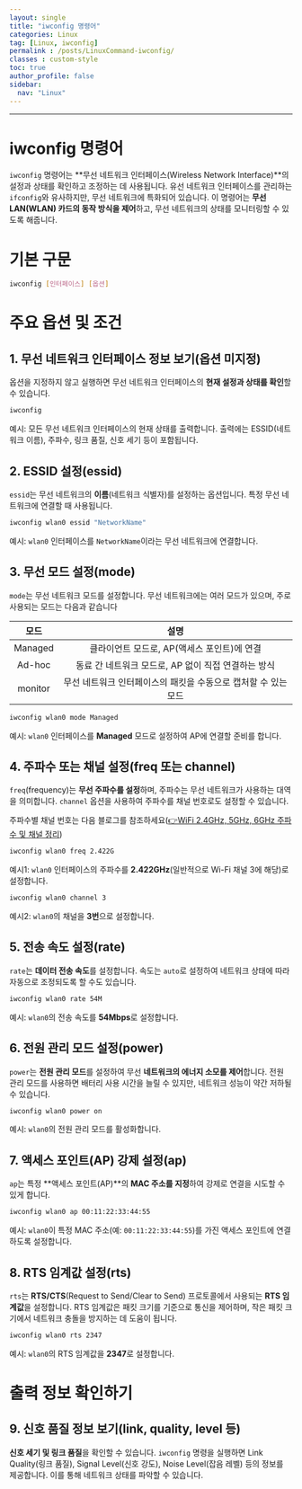 ```yaml
---
layout: single
title: "iwconfig 명령어"
categories: Linux
tag: [Linux, iwconfig]
permalink : /posts/LinuxCommand-iwconfig/
classes : custom-style
toc: true
author_profile: false
sidebar:
  nav: "Linux"
---
```


<hr>

# iwconfig 명령어

`iwconfig` 명령어는 **무선 네트워크 인터페이스(Wireless Network Interface)**의 설정과 상태를 확인하고 조정하는 데 사용됩니다. 유선 네트워크 인터페이스를 관리하는 `ifconfig`와 유사하지만, 무선 네트워크에 특화되어 있습니다. 이 명령어는 **무선 LAN(WLAN) 카드의 동작 방식을 제어**하고, 무선 네트워크의 상태를 모니터링할 수 있도록 해줍니다.

# 기본 구문

```bash
iwconfig [인터페이스] [옵션]
```

# 주요 옵션 및 조건

## 1. 무선 네트워크 인터페이스 정보 보기(옵션 미지정)

옵션을 지정하지 않고 실행하면 무선 네트워크 인터페이스의 **현재 설정과 상태를 확인**할 수 있습니다.

```bash
iwconfig 
```

예시: 모든 무선 네트워크 인터페이스의 현재 상태를 출력합니다. 출력에는 ESSID(네트워크 이름), 주파수, 링크 품질, 신호 세기 등이 포함됩니다.

## 2. ESSID 설정(essid)

`essid`는 무선 네트워크의 **이름**(네트워크 식별자)를 설정하는 옵션입니다. 특정 무선 네트워크에 연결할 때 사용됩니다.

```bash
iwconfig wlan0 essid "NetworkName"
```

예시: `wlan0` 인터페이스를 `NetworkName`이라는 무선 네트워크에 연결합니다.

## 3. 무선 모드 설정(mode)

`mode`는 무선 네트워크 모드를 설정합니다. 무선 네트워크에는 여러 모드가 있으며, 주로 사용되는 모드는 다음과 같습니다

|모드|설명|
|:--:|:--:|
|Managed| 클라이언트 모드로, AP(액세스 포인트)에 연결|
|Ad-hoc| 동료 간 네트워크 모드로, AP 없이 직접 연결하는 방식|
|monitor|무선 네트워크 인터페이스의 패킷을 수동으로 캡처할 수 있는 모드|

```bash
iwconfig wlan0 mode Managed
```

예시: `wlan0` 인터페이스를 <b>Managed</b> 모드로 설정하여 AP에 연결할 준비를 합니다.

## 4. 주파수 또는 채널 설정(freq 또는 channel)

`freq`(frequency)는 **무선 주파수를 설정**하며, 주파수는 무선 네트워크가 사용하는 대역을 의미합니다. `channel` 옵션을 사용하여 주파수를 채널 번호로도 설정할 수 있습니다.

주파수별 채널 번호는 다음 블로그를 참조하세요([👉WiFi 2.4GHz, 5GHz, 6GHz 주파수 및 채널 정리](https://tellmereview.tistory.com/39))

```bash
iwconfig wlan0 freq 2.422G
```

예시1: `wlan0` 인터페이스의 주파수를 <b>2.422GHz</b>(일반적으로 Wi-Fi 채널 3에 해당)로 설정합니다.

```bash
iwconfig wlan0 channel 3
```

예시2: `wlan0`의 채널을 <b>3번</b>으로 설정합니다.

## 5. 전송 속도 설정(rate)

`rate`는 **데이터 전송 속도**를 설정합니다. 속도는 `auto`로 설정하여 네트워크 상태에 따라 자동으로 조정되도록 할 수도 있습니다.

```bash
iwconfig wlan0 rate 54M
```

예시: `wlan0`의 전송 속도를 <b>54Mbps</b>로 설정합니다.

## 6. 전원 관리 모드 설정(power)

`power`는 **전원 관리 모드**를 설정하여 무선 <b>네트워크의 에너지 소모를 제어</b>합니다. 전원 관리 모드를 사용하면 배터리 사용 시간을 늘릴 수 있지만, 네트워크 성능이 약간 저하될 수 있습니다.

```bash
iwconfig wlan0 power on
```

예시: `wlan0`의 전원 관리 모드를 활성화합니다.

## 7. 액세스 포인트(AP) 강제 설정(ap)

`ap`는 특정 **액세스 포인트(AP)**의 <b>MAC 주소를 지정</b>하여 강제로 연결을 시도할 수 있게 합니다.

```bash
iwconfig wlan0 ap 00:11:22:33:44:55
```

예시: `wlan0`이 특정 MAC 주소(예: `00:11:22:33:44:55`)를 가진 액세스 포인트에 연결하도록 설정합니다.

## 8. RTS 임계값 설정(rts)

`rts`는 **RTS/CTS**(Request to Send/Clear to Send) 프로토콜에서 사용되는 **RTS 임계값**을 설정합니다. RTS 임계값은 패킷 크기를 기준으로 통신을 제어하며, 작은 패킷 크기에서 네트워크 충돌을 방지하는 데 도움이 됩니다.

```bash
iwconfig wlan0 rts 2347
```

예시: `wlan0`의 RTS 임계값을 <b>2347</b>로 설정합니다.


# 출력 정보 확인하기

## 9. 신호 품질 정보 보기(link, quality, level 등)

**신호 세기 및 링크 품질**을 확인할 수 있습니다. `iwconfig` 명령을 실행하면 Link Quality(링크 품질), Signal Level(신호 강도), Noise Level(잡음 레벨) 등의 정보를 제공합니다. 이를 통해 네트워크 상태를 파악할 수 있습니다.